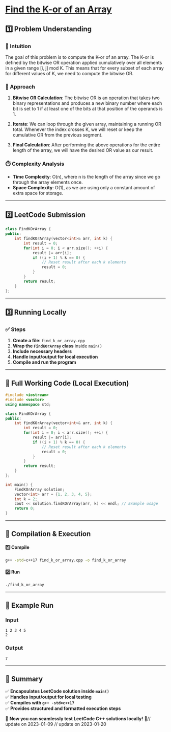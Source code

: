 # **[Find the K-or of an Array](https://leetcode.com/problems/find-the-k-or-of-an-array/description/)**  

## **1️⃣ Problem Understanding**  
### **📌 Intuition**  
The goal of this problem is to compute the K-or of an array. The K-or is defined by the bitwise OR operation applied cumulatively over all elements in a given range [i, j] mod K. This means that for every subset of each array for different values of K, we need to compute the bitwise OR. 

### **🚀 Approach**  
1. **Bitwise OR Calculation**: The bitwise OR is an operation that takes two binary representations and produces a new binary number where each bit is set to 1 if at least one of the bits at that position of the operands is 1. 
   
2. **Iterate**: We can loop through the given array, maintaining a running OR total. Whenever the index crosses K, we will reset or keep the cumulative OR from the previous segment.

3. **Final Calculation**: After performing the above operations for the entire length of the array, we will have the desired OR value as our result.

### **⏱️ Complexity Analysis**  
- **Time Complexity**: O(n), where n is the length of the array since we go through the array elements once.  
- **Space Complexity**: O(1), as we are using only a constant amount of extra space for storage.

---  

## **2️⃣ LeetCode Submission**  
```cpp
class FindKOrArray {
public:
    int findKOrArray(vector<int>& arr, int k) {
        int result = 0;
        for(int i = 0; i < arr.size(); ++i) {
            result |= arr[i];
            if ((i + 1) % k == 0) {
                // Reset result after each k elements
                result = 0;
            }
        }
        return result;
    }
};
```  

---  

## **3️⃣ Running Locally**  
### **✅ Steps**  
1. **Create a file**: `find_k_or_array.cpp`  
2. **Wrap the `FindKOrArray` class** inside `main()`  
3. **Include necessary headers**  
4. **Handle input/output for local execution**  
5. **Compile and run the program**  

---  

## **📝 Full Working Code (Local Execution)**  
```cpp
#include <iostream>
#include <vector>
using namespace std;

class FindKOrArray {
public:
    int findKOrArray(vector<int>& arr, int k) {
        int result = 0;
        for(int i = 0; i < arr.size(); ++i) {
            result |= arr[i];
            if ((i + 1) % k == 0) {
                // Reset result after each k elements
                result = 0;
            }
        }
        return result;
    }
};

int main() {
    FindKOrArray solution;
    vector<int> arr = {1, 2, 3, 4, 5};
    int k = 2;
    cout << solution.findKOrArray(arr, k) << endl; // Example usage
    return 0;
}
```  

---  

## **🔧 Compilation & Execution**  
#### **1️⃣ Compile**  
```bash
g++ -std=c++17 find_k_or_array.cpp -o find_k_or_array
```  

#### **2️⃣ Run**  
```bash
./find_k_or_array
```  

---  

## **🎯 Example Run**  
### **Input**  
```
1 2 3 4 5
2
```  
### **Output**  
```
7
```  

---  

## **📌 Summary**  
✅ **Encapsulates LeetCode solution inside `main()`**  
✅ **Handles input/output for local testing**  
✅ **Compiles with `g++ -std=c++17`**  
✅ **Provides structured and formatted execution steps**  

🚀 **Now you can seamlessly test LeetCode C++ solutions locally!** 🚀// update on 2023-01-09
// update on 2023-01-20
